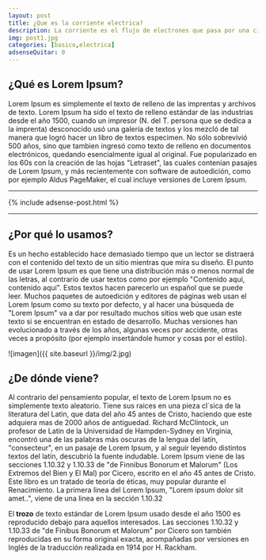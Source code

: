 ```yaml
---
layout: post
title: ¿Que es la corriente electrica?
description: La corriente es el flujo de electrones que pasa por una cierta area.
img: post1.jpg
categories: [basico,electrica]
adsenseQuitar: 0
---
```



## ¿Qué es Lorem Ipsum?

Lorem Ipsum es simplemente el texto de relleno de las imprentas y archivos de texto. Lorem Ipsum ha sido el texto de relleno estándar de las industrias desde el año 1500, cuando un impresor (N. del T. persona que se dedica a la imprenta) desconocido usó una galería de textos y los mezcló de tal manera que logró hacer un libro de textos especimen. No sólo sobrevivió 500 años, sino que tambien ingresó como texto de relleno en documentos electrónicos, quedando esencialmente igual al original. Fue popularizado en los 60s con la creación de las hojas "Letraset", las cuales contenian pasajes de Lorem Ipsum, y más recientemente con software de autoedición, como por ejemplo Aldus PageMaker, el cual incluye versiones de Lorem Ipsum.

----------

{% include adsense-post.html %}

---------

## ¿Por qué lo usamos?

Es un hecho establecido hace demasiado tiempo que un lector se distraerá con el contenido del texto de un sitio mientras que mira su diseño. El punto de usar Lorem Ipsum es que tiene una distribución más o menos normal de las letras, al contrario de usar textos como por ejemplo "Contenido aquí, contenido aquí". Estos textos hacen parecerlo un español que se puede leer. Muchos paquetes de autoedición y editores de páginas web usan el Lorem Ipsum como su texto por defecto, y al hacer una búsqueda de "Lorem Ipsum" va a dar por resultado muchos sitios web que usan este texto si se encuentran en estado de desarrollo. Muchas versiones han evolucionado a través de los años, algunas veces por accidente, otras veces a propósito (por ejemplo insertándole humor y cosas por el estilo).


![imagen]({{ site.baseurl }}/img/2.jpg)

## ¿De dónde viene?

Al contrario del pensamiento popular, el texto de Lorem Ipsum no es simplemente texto aleatorio. Tiene sus raices en una pieza cl´sica de la literatura del Latin, que data del año 45 antes de Cristo, haciendo que este adquiera mas de 2000 años de antiguedad. Richard McClintock, un profesor de Latin de la Universidad de Hampden-Sydney en Virginia, encontró una de las palabras más oscuras de la lengua del latín, "consecteur", en un pasaje de Lorem Ipsum, y al seguir leyendo distintos textos del latín, descubrió la fuente indudable. Lorem Ipsum viene de las secciones 1.10.32 y 1.10.33 de "de Finnibus Bonorum et Malorum" (Los Extremos del Bien y El Mal) por Cicero, escrito en el año 45 antes de Cristo. Este libro es un tratado de teoría de éticas, muy popular durante el Renacimiento. La primera linea del Lorem Ipsum, "Lorem ipsum dolor sit amet..", viene de una linea en la sección 1.10.32

El **trozo** de texto estándar de Lorem Ipsum usado desde el año 1500 es reproducido debajo para aquellos interesados. Las secciones 1.10.32 y 1.10.33 de "de Finibus Bonorum et Malorum" por Cicero son también reproducidas en su forma original exacta, acompañadas por versiones en Inglés de la traducción realizada en 1914 por H. Rackham.
